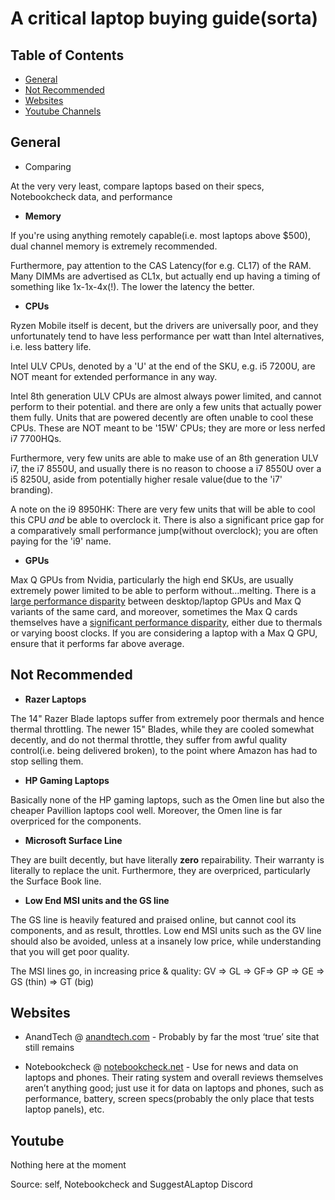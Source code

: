 

# A critical laptop buying guide(sorta)

## Table of Contents


- [General](#General)
- [Not Recommended](#Not-Recommended)
- [Websites](#websites)
- [Youtube Channels](#Youtube)


## General

* Comparing

At the very very least, compare laptops based on their specs, Notebookcheck data, and performance



* **Memory**

If you're using anything remotely capable(i.e. most laptops above $500), dual channel memory is extremely recommended.

Furthermore, pay attention to the CAS Latency(for e.g. CL17) of the RAM. Many DIMMs are advertised as CL1x, but actually end up having a timing of something like 1x-1x-4x(!). The lower the latency the better.

* **CPUs**

Ryzen Mobile itself is decent, but the drivers are universally poor, and they unfortunately tend to have less performance per watt than Intel alternatives, i.e. less battery life.

Intel ULV CPUs, denoted by a 'U' at the end of the SKU, e.g. i5 7200U, are NOT meant for extended performance in any way.

Intel 8th generation ULV CPUs are almost always power limited, and cannot perform to their potential. and there are only a few units that actually power them fully. Units that are powered decently are often unable to cool these CPUs. These are NOT meant to be '15W' CPUs; they are more or less nerfed i7 7700HQs.

Furthermore, very few units are able to make use of an 8th generation ULV i7, the i7 8550U, and usually there is no reason to choose a i7 8550U over a i5 8250U, aside from potentially higher resale value(due to the 'i7' branding).

A note on the i9 8950HK: There are very few units that will be able to cool this CPU *and* be able to overclock it. There is also a significant price gap for a comparatively small performance jump(without overclock); you are often paying for the 'i9' name.

* **GPUs**

Max Q GPUs from Nvidia, particularly the high end SKUs, are usually extremely power limited to be able to perform without...melting. There is a [large performance disparity](https://www.notebookcheck.net/We-benchmark-the-mobile-RTX-2060-2070-and-2080-Max-Q-and-compare-them-to-the-desktop-RTX-2080-and-GTX-1080.402036.0.html) between desktop/laptop GPUs and Max Q variants of the same card, and moreover, sometimes the Max Q cards themselves have a [significant performance disparity](https://www.notebookcheck.net/Not-created-equal-Razer-Blade-15-RTX-2070-Max-Q-is-10-to-15-percent-faster-than-the-Gigabyte-Aero-15-X9.406211.0.html), either due to thermals or varying boost clocks. If you are considering a laptop with a Max Q GPU, ensure that it performs far above average.


## Not Recommended

* **Razer Laptops**

The 14" Razer Blade laptops suffer from extremely poor thermals and hence thermal throttling. The newer 15" Blades, while they are cooled somewhat decently, and do not thermal throttle, they suffer from awful quality control(i.e. being delivered broken), to the point where Amazon has had to stop selling them.

* **HP Gaming Laptops**

Basically none of the HP gaming laptops, such as the Omen line but also the cheaper Pavillion laptops cool well. Moreover, the Omen line is far overpriced for the components.

* **Microsoft Surface Line**

They are built decently, but have literally **zero** repairability. Their warranty is literally to replace the unit. Furthermore, they are overpriced, particularly the Surface Book line.

* **Low End MSI units and the GS line**

The GS line is heavily featured and praised online, but cannot cool its components, and as result, throttles. Low end MSI units such as the GV line should also be avoided, unless at a insanely low price, while understanding that you will get poor quality.

The MSI lines go, in increasing price & quality: GV => GL => GF=> GP => GE => GS (thin) => GT (big)







## Websites

* AnandTech @ [anandtech.com](anandtech.com) - Probably by far the most ‘true’ site that still remains

* Notebookcheck @ [notebookcheck.net](notebookcheck.net) - Use for news and data on laptops and phones. Their rating system and overall reviews themselves aren’t anything good; just use it for data on laptops and phones, such as performance, battery, screen specs(probably the only place that tests laptop panels), etc.




## Youtube

Nothing here at the moment


Source: self, Notebookcheck and SuggestALaptop Discord
